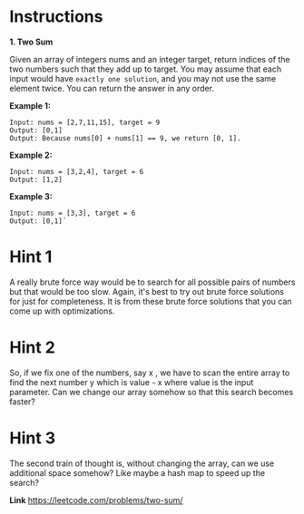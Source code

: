 # Instructions
**1. Two Sum**

Given an array of integers nums and an integer target, return indices of the two numbers such that they add up to target.
You may assume that each input would have `exactly one solution`, and you may not use the same element twice.
You can return the answer in any order.

**Example 1:**
```
Input: nums = [2,7,11,15], target = 9
Output: [0,1]
Output: Because nums[0] + nums[1] == 9, we return [0, 1].
```
**Example 2:**
```
Input: nums = [3,2,4], target = 6
Output: [1,2]
```
**Example 3:**
```
Input: nums = [3,3], target = 6
Output: [0,1]´
```

# Hint 1
A really brute force way would be to search for all possible pairs of numbers but that would be too slow. Again, it's best to try out brute force solutions for just for completeness. It is from these brute force solutions that you can come up with optimizations.

# Hint 2
So, if we fix one of the numbers, say
x
, we have to scan the entire array to find the next number
y
which is
value - x
where value is the input parameter. Can we change our array somehow so that this search becomes faster?

# Hint 3
The second train of thought is, without changing the array, can we use additional space somehow? Like maybe a hash map to speed up the search?

**Link**
https://leetcode.com/problems/two-sum/